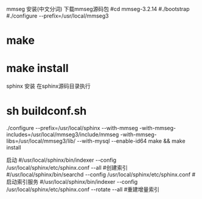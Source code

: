 mmseg 安装(中文分词)
下载mmseg源码包
#cd mmseg-3.2.14
#./bootstrap
#./configure --prefix=/usr/local/mmseg3
# make 
# make install

sphinx 安装
在sphinx源码目录执行
# sh buildconf.sh 
./configure --prefix=/usr/local/sphinx  --with-mmseg  -with-mmseg-includes=/usr/local/mmseg3/include/mmseg  -with-mmseg-libs=/usr/local/mmseg3/lib/  --with-mysql --enable-id64
make && make install

启动
#/usr/local/sphinx/bin/indexer --config /usr/local/sphinx/etc/sphinx.conf --all #创建索引
#/usr/local/sphinx/bin/searchd --config /usr/local/sphinx/etc/sphinx.conf #启动索引服务
#/usr/local/sphinx/bin/indexer --config /usr/local/sphinx/etc/sphinx.conf --rotate --all #重建增量索引
